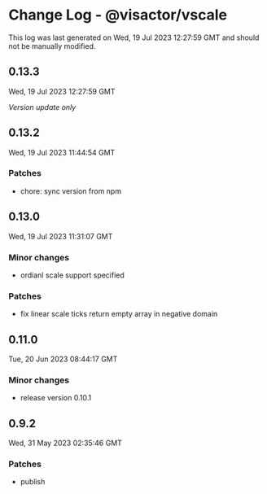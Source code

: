 # Change Log - @visactor/vscale

This log was last generated on Wed, 19 Jul 2023 12:27:59 GMT and should not be manually modified.

## 0.13.3
Wed, 19 Jul 2023 12:27:59 GMT

_Version update only_

## 0.13.2
Wed, 19 Jul 2023 11:44:54 GMT

### Patches

- chore: sync version from npm

## 0.13.0
Wed, 19 Jul 2023 11:31:07 GMT

### Minor changes

- ordianl scale support specified

### Patches

- fix linear scale ticks return empty array in negative domain

## 0.11.0
Tue, 20 Jun 2023 08:44:17 GMT

### Minor changes

- release version 0.10.1

## 0.9.2
Wed, 31 May 2023 02:35:46 GMT

### Patches

- publish

